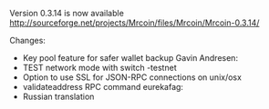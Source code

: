 Version 0.3.14 is now available
http://sourceforge.net/projects/Mrcoin/files/Mrcoin/Mrcoin-0.3.14/

Changes:
* Key pool feature for safer wallet backup
Gavin Andresen:
* TEST network mode with switch -testnet
* Option to use SSL for JSON-RPC connections on unix/osx
* validateaddress RPC command
eurekafag:
* Russian translation
